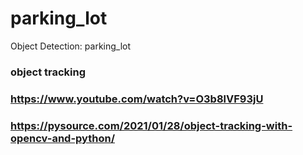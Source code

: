 # parking_lot
Object Detection: parking_lot

### object tracking
### https://www.youtube.com/watch?v=O3b8lVF93jU
### https://pysource.com/2021/01/28/object-tracking-with-opencv-and-python/
